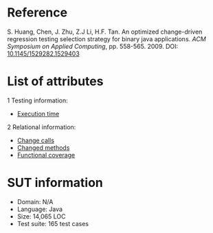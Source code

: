# Reference

S. Huang, Chen, J. Zhu, Z.J Li, H.F. Tan. An optimized change-driven regression testing selection strategy for binary java applications. *ACM Symposium on Applied Computing*, pp. 558-565. 2009. DOI: [10.1145/1529282.1529403](https://www.doi.org/10.1145/1529282.1529403)

# List of attributes

1 Testing information:
* [Execution time](../../attributes/testing/test-case/execution/execution-time.md)

2 Relational information:
* [Change calls](../../attributes/relational/invocation/change-calls.md)
* [Changed methods](../../attributes/relational/change/changed-methods.md)
* [Functional coverage](../../attributes/relational/test-case/coverage/functional-coverage.md)

# SUT information

* Domain: N/A
* Language: Java
* Size: 14,065 LOC
* Test suite: 165 test cases